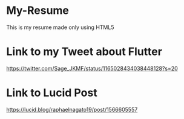 # My-Resume
This is my resume made only using HTML5

# Link to my Tweet about Flutter
https://twitter.com/Sage_JKMF/status/1165028434038448128?s=20

# Link to Lucid Post
https://lucid.blog/raphaelnagato19/post/1566605557
